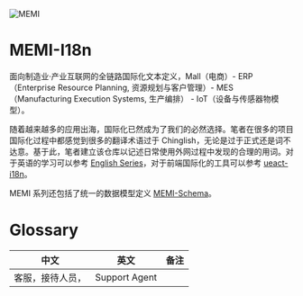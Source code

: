 ![MEMI](https://s2.ax1x.com/2019/09/01/npbSRU.png)

# MEMI-I18n

面向制造业·产业互联网的全链路国际化文本定义，Mall（电商）- ERP（Enterprise Resource Planning, 资源规划与客户管理）- MES（Manufacturing Execution Systems, 生产编排） - IoT（设备与传感器物模型）。

随着越来越多的应用出海，国际化已然成为了我们的必然选择。笔者在很多的项目国际化过程中都感觉到很多的翻译术语过于 Chinglish，无论是过于正式还是词不达意。基于此，笔者建立该仓库以记述日常使用外网过程中发现的合理的用词。对于英语的学习可以参考 [English Series](https://github.com/wx-chevalier/Developer-Zero-To-Mastery/tree/master/English)，对于前端国际化的工具可以参考 [ueact-i18n]()。

MEMI 系列还包括了统一的数据模型定义 [MEMI-Schema](https://github.com/wx-chevalier/MEMI-Schema)。

# Glossary

| 中文 | 英文 | 备注 |
| -- | -- | -- |
| 客服，接待人员， | Support Agent | |
